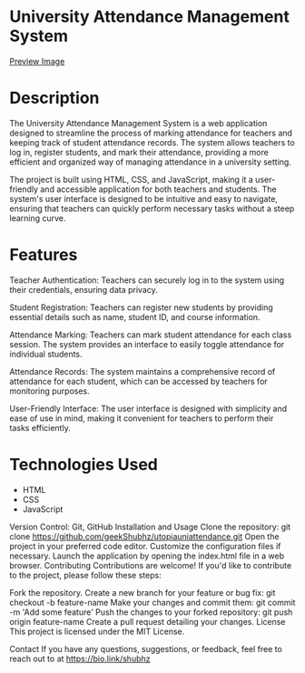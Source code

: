 # University Attendance Management System

[Preview Image
](https://i.ibb.co/2Zp4gkk/Screenshot-2023-08-28-at-1-13-23-AM.png)
# Description
The University Attendance Management System is a web application designed to streamline the process of marking attendance for teachers and keeping track of student attendance records. The system allows teachers to log in, register students, and mark their attendance, providing a more efficient and organized way of managing attendance in a university setting.

The project is built using HTML, CSS, and JavaScript, making it a user-friendly and accessible application for both teachers and students. The system's user interface is designed to be intuitive and easy to navigate, ensuring that teachers can quickly perform necessary tasks without a steep learning curve.

# Features
Teacher Authentication: Teachers can securely log in to the system using their credentials, ensuring data privacy.

Student Registration: Teachers can register new students by providing essential details such as name, student ID, and course information.

Attendance Marking: Teachers can mark student attendance for each class session. The system provides an interface to easily toggle attendance for individual students.

Attendance Records: The system maintains a comprehensive record of attendance for each student, which can be accessed by teachers for monitoring purposes.

User-Friendly Interface: The user interface is designed with simplicity and ease of use in mind, making it convenient for teachers to perform their tasks efficiently.

# Technologies Used
- HTML
- CSS
- JavaScript

Version Control: Git, GitHub
Installation and Usage
Clone the repository: git clone https://github.com/geekShubhz/utopiauniattendance.git
Open the project in your preferred code editor.
Customize the configuration files if necessary.
Launch the application by opening the index.html file in a web browser.
Contributing
Contributions are welcome! If you'd like to contribute to the project, please follow these steps:

Fork the repository.
Create a new branch for your feature or bug fix: git checkout -b feature-name
Make your changes and commit them: git commit -m 'Add some feature'
Push the changes to your forked repository: git push origin feature-name
Create a pull request detailing your changes.
License
This project is licensed under the MIT License.

Contact
If you have any questions, suggestions, or feedback, feel free to reach out to at https://bio.link/shubhz
